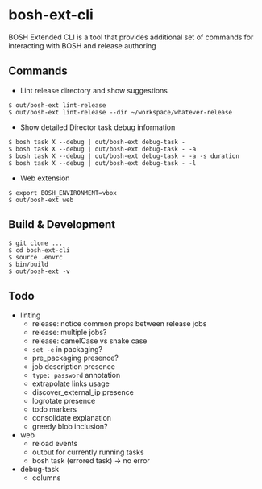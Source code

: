 # bosh-ext-cli

BOSH Extended CLI is a tool that provides additional set of commands for interacting with BOSH and release authoring

## Commands

- Lint release directory and show suggestions

```
$ out/bosh-ext lint-release
$ out/bosh-ext lint-release --dir ~/workspace/whatever-release
```

- Show detailed Director task debug information

```
$ bosh task X --debug | out/bosh-ext debug-task -
$ bosh task X --debug | out/bosh-ext debug-task - -a
$ bosh task X --debug | out/bosh-ext debug-task - -a -s duration
$ bosh task X --debug | out/bosh-ext debug-task - -l
```

- Web extension

```
$ export BOSH_ENVIRONMENT=vbox
$ out/bosh-ext web
```

## Build & Development

```
$ git clone ...
$ cd bosh-ext-cli
$ source .envrc
$ bin/build
$ out/bosh-ext -v
```

## Todo

- linting
  - release: notice common props between release jobs
  - release: multiple jobs?
  - release: camelCase vs snake case
  - `set -e` in packaging?
  - pre_packaging presence?
  - job description presence
  - `type: password` annotation
  - extrapolate links usage
  - discover_external_ip presence
  - logrotate presence
  - todo markers
  - consolidate explanation
  - greedy blob inclusion?
- web
  - reload events
  - output for currently running tasks
  - bosh task (errored task) -> no error
- debug-task
  - columns
